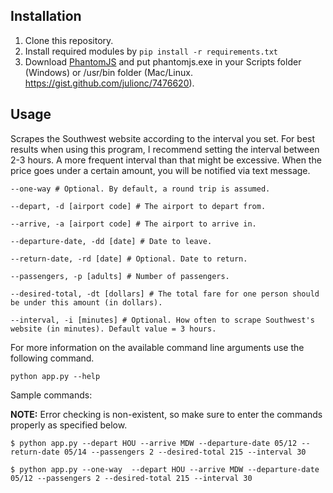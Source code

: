 
## Installation

1. Clone this repository.
2. Install required modules by `pip install -r requirements.txt`
3. Download [PhantomJS](http://phantomjs.org/download.html) and put phantomjs.exe in your Scripts folder (Windows) or /usr/bin folder
(Mac/Linux. https://gist.github.com/julionc/7476620).

## Usage

Scrapes the Southwest website according to the interval you set. For best results when using this program, I recommend setting the interval between 2-3 hours. A more frequent interval than that might be excessive. When the price goes under a certain amount, you will be notified via text message.

`--one-way # Optional. By default, a round trip is assumed.`

`--depart, -d [airport code] # The airport to depart from.`

`--arrive, -a [airport code] # The airport to arrive in.`

`--departure-date, -dd [date] # Date to leave.`

`--return-date, -rd [date] # Optional. Date to return.`

`--passengers, -p [adults] # Number of passengers.`

`--desired-total, -dt [dollars] # The total fare for one person should be under this amount (in dollars).`

`--interval, -i [minutes] # Optional. How often to scrape Southwest's website (in minutes). Default value = 3 hours.`

For more information on the available command line arguments use the following command.

`python app.py --help`

Sample commands:

**NOTE:** Error checking is non-existent, so make sure to enter the commands properly as specified below.

`$ python app.py --depart HOU --arrive MDW --departure-date 05/12 --return-date 05/14 --passengers 2 --desired-total 215 --interval 30`

`$ python app.py --one-way  --depart HOU --arrive MDW --departure-date 05/12 --passengers 2 --desired-total 215 --interval 30`
